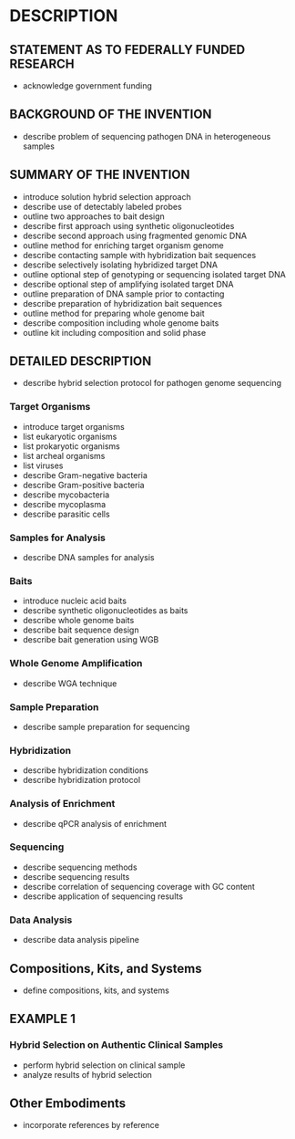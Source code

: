 # DESCRIPTION

## STATEMENT AS TO FEDERALLY FUNDED RESEARCH

- acknowledge government funding

## BACKGROUND OF THE INVENTION

- describe problem of sequencing pathogen DNA in heterogeneous samples

## SUMMARY OF THE INVENTION

- introduce solution hybrid selection approach
- describe use of detectably labeled probes
- outline two approaches to bait design
- describe first approach using synthetic oligonucleotides
- describe second approach using fragmented genomic DNA
- outline method for enriching target organism genome
- describe contacting sample with hybridization bait sequences
- describe selectively isolating hybridized target DNA
- outline optional step of genotyping or sequencing isolated target DNA
- describe optional step of amplifying isolated target DNA
- outline preparation of DNA sample prior to contacting
- describe preparation of hybridization bait sequences
- outline method for preparing whole genome bait
- describe composition including whole genome baits
- outline kit including composition and solid phase

## DETAILED DESCRIPTION

- describe hybrid selection protocol for pathogen genome sequencing

### Target Organisms

- introduce target organisms
- list eukaryotic organisms
- list prokaryotic organisms
- list archeal organisms
- list viruses
- describe Gram-negative bacteria
- describe Gram-positive bacteria
- describe mycobacteria
- describe mycoplasma
- describe parasitic cells

### Samples for Analysis

- describe DNA samples for analysis

### Baits

- introduce nucleic acid baits
- describe synthetic oligonucleotides as baits
- describe whole genome baits
- describe bait sequence design
- describe bait generation using WGB

### Whole Genome Amplification

- describe WGA technique

### Sample Preparation

- describe sample preparation for sequencing

### Hybridization

- describe hybridization conditions
- describe hybridization protocol

### Analysis of Enrichment

- describe qPCR analysis of enrichment

### Sequencing

- describe sequencing methods
- describe sequencing results
- describe correlation of sequencing coverage with GC content
- describe application of sequencing results

### Data Analysis

- describe data analysis pipeline

## Compositions, Kits, and Systems

- define compositions, kits, and systems

## EXAMPLE 1

### Hybrid Selection on Authentic Clinical Samples

- perform hybrid selection on clinical sample
- analyze results of hybrid selection

## Other Embodiments

- incorporate references by reference

